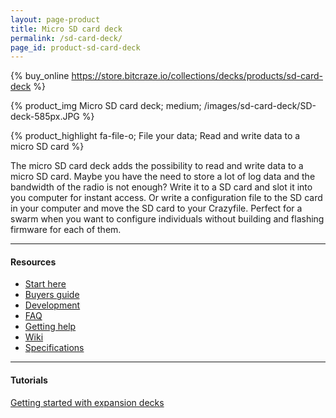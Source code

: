 ```yaml
---
layout: page-product
title: Micro SD card deck
permalink: /sd-card-deck/
page_id: product-sd-card-deck
---
```


{% buy_online https://store.bitcraze.io/collections/decks/products/sd-card-deck %}

{% product_img Micro SD card deck; medium;
/images/sd-card-deck/SD-deck-585px.JPG
%}

{% product_highlight
fa-file-o;
File your data;
Read and write data to a micro SD card
%}

The micro SD card deck adds the possibility to read and write data to a micro
SD card. Maybe you have the need to store a lot of log data and the bandwidth
of the radio is not enough? Write it to a SD card and slot it into you computer
for instant access. Or write a configuration file to the SD card in your
computer and move the SD card to your Crazyfile. Perfect for a swarm when you
want to configure individuals without building and flashing firmware for each
of them.

---

#### Resources

- [Start here](/start/)
- [Buyers guide](/crazyflie-2-0-buyers-guide/)
- [Development](/development-overview/)
- [FAQ](/frequently-asked-questions-Crazyflie-2.0/)
- [Getting help](/getting-help/)
- [Wiki](https://wiki.bitcraze.io/projects:crazyflie2:expansionboards:microsd)
- [Specifications](https://store.bitcraze.io/products/sd-card-deck)

---

#### Tutorials

[Getting started with expansion decks](/getting-started-with-expansion-decks/)
